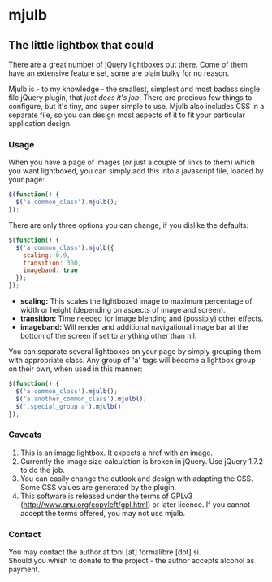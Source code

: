 mjulb
=====
The little lightbox that could
------------------------------

There are a great number of jQuery lightboxes out there. Come of them have an extensive feature set, some are plain bulky for no reason.

Mjulb is - to my knowledge - the smallest, simplest and most badass single file jQuery plugin, that _just does it's job_. There are precious few things to configure, but it's tiny, and super simple to use. Mjulb also includes CSS in a separate file, so you can design most aspects of it to fit your particular application design.

### Usage

When you have a page of images (or just a couple of links to them) which you want lightboxed, you can simply add this into a javascript file, loaded by your page:

```javascript
$(function() {
  $('a.common_class').mjulb();
});
```

There are only three options you can change, if you dislike the defaults:

```javascript
$(function() {
  $('a.common_class').mjulb({
    scaling: 0.9, 
    transition: 300, 
    imageband: true
  });
});
```

- **scaling:** This scales the lightboxed image to maximum percentage of width or height (depending on aspects of image and screen).  
- **transition:** Time needed for image blending and (possibly) other effects.
- **imageband:** Will render and additional navigational image bar at the bottom of the screen if set to anything other than nil.

You can separate several lightboxes on your page by simply grouping them with appropriate class. Any group of 'a' tags will become a lightbox group on their own, when used in this manner:

```javascript
$(function() {
  $('a.common_class').mjulb();
  $('a.another_common_class').mjulb();
  $('.special_group a').mjulb();
});
```

### Caveats

1. This is an image lightbox. It expects a href with an image.
2. Currently the image size calculation is broken in jQuery. Use jQuery 1.7.2 to do the job.
3. You can easily change the outlook and design with adapting the CSS. Some CSS values are generated by the plugin.
4. This software is released under the terms of GPLv3 (http://www.gnu.org/copyleft/gpl.html) or later licence. If you cannot accept the terms offered, you may not use mjulb.

### Contact
You may contact the author at toni [at] formalibre [dot] si.  
Should you whish to donate to the project - the author accepts alcohol as payment.
